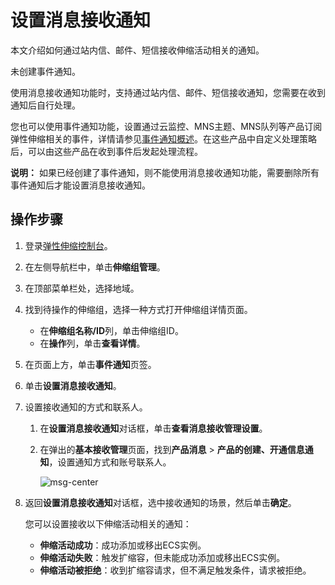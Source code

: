 # 设置消息接收通知

本文介绍如何通过站内信、邮件、短信接收伸缩活动相关的通知。

未创建事件通知。

使用消息接收通知功能时，支持通过站内信、邮件、短信接收通知，您需要在收到通知后自行处理。

您也可以使用事件通知功能，设置通过云监控、MNS主题、MNS队列等产品订阅弹性伸缩相关的事件，详情请参见[事件通知概述](/cn.zh-CN/监控/事件通知/事件通知概述.md)。在这些产品中自定义处理策略后，可以由这些产品在收到事件后发起处理流程。

**说明：** 如果已经创建了事件通知，则不能使用消息接收通知功能，需要删除所有事件通知后才能设置消息接收通知。

## 操作步骤

1.  登录[弹性伸缩控制台](https://essnew.console.aliyun.com/)。

2.  在左侧导航栏中，单击**伸缩组管理**。

3.  在顶部菜单栏处，选择地域。

4.  找到待操作的伸缩组，选择一种方式打开伸缩组详情页面。

    -   在**伸缩组名称/ID**列，单击伸缩组ID。
    -   在**操作**列，单击**查看详情**。
5.  在页面上方，单击**事件通知**页签。

6.  单击**设置消息接收通知**。

7.  设置接收通知的方式和联系人。

    1.  在**设置消息接收通知**对话框，单击**查看消息接收管理设置**。

    2.  在弹出的**基本接收管理**页面，找到**产品消息** \> **产品的创建、开通信息通知**，设置通知方式和账号联系人。

        ![msg-center](https://static-aliyun-doc.oss-accelerate.aliyuncs.com/assets/img/zh-CN/7440670061/p168985.png)

8.  返回**设置消息接收通知**对话框，选中接收通知的场景，然后单击**确定**。

    您可以设置接收以下伸缩活动相关的通知：

    -   **伸缩活动成功**：成功添加或移出ECS实例。
    -   **伸缩活动失败**：触发扩缩容，但未能成功添加或移出ECS实例。
    -   **伸缩活动被拒绝**：收到扩缩容请求，但不满足触发条件，请求被拒绝。

